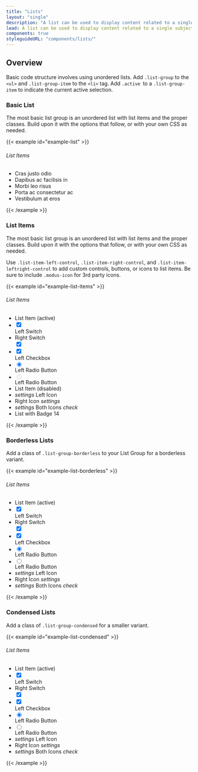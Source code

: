 ```yaml
---
title: "Lists"
layout: "single"
description: "A list can be used to display content related to a single subject."
lead: A list can be used to display content related to a single subject. The content can consist of multiple elements of varying type and size.
components: true
styleguideURL: "components/lists/"
---
```


## Overview

Basic code structure involves using unordered lists. Add `.list-group` to the `<ul>`
and `.list-group-item` to the `<li>` tag. Add `.active `to a `.list-group-item` to
indicate the current active selection.

### Basic List

The most basic list group is an unordered list with list items and the proper
classes. Build upon it with the options that follow, or with your own CSS as
needed.

{{< example id="example-list" >}}
<h6>List Items</h6>
<ul class="list-group">
  <li class="list-group-item">Cras justo odio</li>
  <li class="list-group-item">Dapibus ac facilisis in</li>
  <li class="list-group-item">Morbi leo risus</li>
  <li class="list-group-item">Porta ac consectetur ac</li>
  <li class="list-group-item">Vestibulum at eros</li>
</ul>
{{< /example >}}

### List Items

The most basic list group is an unordered list with list items and the proper
classes. Build upon it with the options that follow, or with your own CSS as
needed.

Use `.list-item-left-control`,
`.list-item-right-control`, and
`.list-item-leftright-control` to add custom controls, buttons, or
icons to list items. Be sure to include `.modus-icon` for 3rd party
icons.

{{< example id="example-list-items" >}}
<h6>List Items</h6>
<ul class="list-group">
  <li class="list-group-item active">List Item (active)</li>
  <li class="list-group-item list-item-left-control">
    <div class="custom-control custom-switch custom-control-inline">
      <input type="checkbox" checked="" class="custom-control-input" id="listSwitch1">
      <label class="custom-control-label" for="listSwitch1"></label>
    </div>
    <span>Left Switch</span>
  </li>
  <li class="list-group-item list-item-right-control">
    <span>Right Switch</span>
    <div class="custom-control custom-switch custom-control-inline">
      <input type="checkbox" checked="" class="custom-control-input" id="listSwitch2">
      <label class="custom-control-label" for="listSwitch2"></label>
    </div>
  </li>
  <li class="list-group-item list-item-left-control">
    <div class="custom-control custom-checkbox">
      <input type="checkbox" checked="" class="custom-control-input" id="customCheck-list" name="example1">
      <label class="custom-control-label" for="customCheck-list"></label>
    </div>
    <span>Left Checkbox</span>
  </li>
  <li class="list-group-item list-item-left-control">
    <div class="custom-control custom-radio">
      <input type="radio" checked="" class="custom-control-input" id="customRadio-list" name="example4" value="customEx">
      <label class="custom-control-label" for="customRadio-list"></label>
    </div>
    <span>Left Radio Button</span>
  </li>
  <li class="list-group-item list-item-left-control">
    <div class="custom-control custom-radio">
      <input type="radio" disabled="" class="custom-control-input disabled" id="customRadio-list2" name="example4" value="customEx">
      <label class="custom-control-label" for="customRadio-list2"></label>
    </div>
    <span>Left Radio Button</span>
  </li>
  <li class="list-group-item disabled">List Item (disabled)</li>
  <li class="list-group-item list-item-left-control">
    <i class="modus-icon material-icons">settings</i>
    <span>Left Icon</span>
  </li>
  <li class="list-group-item list-item-right-control">
    <span>Right Icon</span>
    <i class="modus-icon material-icons">settings</i>
  </li>
  <li class="list-group-item list-item-leftright-control">
    <i class="modus-icon material-icons">settings</i>
    <span>Both Icons</span>
    <i class="icon modus-icons">check</i>
  </li>
  <li class="list-group-item d-flex justify-content-between align-items-center">
    List with Badge
    <span class="badge badge-primary badge-pill">14</span>
  </li>
</ul>
{{< /example >}}

### Borderless Lists

Add a class of `.list-group-borderless` to your List Group for a
borderless variant.

{{< example id="example-list-borderless" >}}
<h6>List Items</h6>
<ul class="list-group list-group-borderless">
  <li class="list-group-item active">List Item (active)</li>
  <li class="list-group-item list-item-left-control">
    <div class="custom-control custom-switch custom-control-inline">
      <input type="checkbox" checked="" class="custom-control-input" id="listSwitch-borderless1">
      <label class="custom-control-label" for="listSwitch-borderless1"></label>
    </div>
    <span>Left Switch</span>
  </li>
  <li class="list-group-item list-item-right-control">
    <span>Right Switch</span>
    <div class="custom-control custom-switch custom-control-inline">
      <input type="checkbox" checked="" class="custom-control-input" id="listSwitch-borderless2">
      <label class="custom-control-label" for="listSwitch-borderless2"></label>
    </div>
  </li>
  <li class="list-group-item list-item-left-control">
    <div class="custom-control custom-checkbox">
      <input type="checkbox" checked="" class="custom-control-input" id="customCheck-borderless1" name="borderless1">
      <label class="custom-control-label" for="customCheck-borderless1"></label>
    </div>
    <span>Left Checkbox</span>
  </li>
  <li class="list-group-item list-item-left-control">
    <div class="custom-control custom-radio">
      <input type="radio" checked="" class="custom-control-input" id="customRadio-borderless1" name="borderless2" value="customEx">
      <label class="custom-control-label" for="customRadio-borderless1"></label>
    </div>
    <span>Left Radio Button</span>
  </li>
  <li class="list-group-item list-item-left-control">
    <div class="custom-control custom-radio">
      <input type="radio" class="custom-control-input" id="customRadio-borderless2" name="borderless2" value="customEx">
      <label class="custom-control-label" for="customRadio-borderless2"></label>
    </div>
    <span>Left Radio Button</span>
  </li>
  <li class="list-group-item list-item-left-control">
    <i class="modus-icon material-icons">settings</i>
    <span>Left Icon</span>
  </li>
  <li class="list-group-item list-item-right-control">
    <span>Right Icon</span>
    <i class="modus-icon material-icons">settings</i>
  </li>
  <li class="list-group-item list-item-leftright-control">
    <i class="modus-icon material-icons">settings</i>
    <span>Both Icons</span>
    <i class="icon modus-icons">check</i>
  </li>
</ul>
{{< /example >}}

### Condensed Lists

Add a class of `.list-group-condensed` for a smaller variant.

{{< example id="example-list-condensed" >}}
<h6>List Items</h6>
<ul class="list-group list-group-condensed">
  <li class="list-group-item active">List Item (active)</li>
  <li class="list-group-item list-item-left-control">
    <div class="custom-control custom-switch custom-control-inline">
      <input type="checkbox" checked="" class="custom-control-input" id="listSwitch-cond">
      <label class="custom-control-label" for="listSwitch-cond"></label>
    </div>
    <span>Left Switch</span>
  </li>
  <li class="list-group-item list-item-right-control">
    <span>Right Switch</span>
    <div class="custom-control custom-switch custom-control-inline">
      <input type="checkbox" checked="" class="custom-control-input" id="listSwitch-cond2">
      <label class="custom-control-label" for="listSwitch-cond2"></label>
    </div>
  </li>
  <li class="list-group-item list-item-left-control">
    <div class="custom-control custom-checkbox">
      <input type="checkbox" checked="" class="custom-control-input" id="customCheck-cond1" name="cond1">
      <label class="custom-control-label" for="customCheck-cond1"></label>
    </div>
    <span>Left Checkbox</span>
  </li>
  <li class="list-group-item list-item-left-control">
    <div class="custom-control custom-radio">
      <input type="radio" checked="" class="custom-control-input" id="customRadio-cond2" name="cond2" value="customEx">
      <label class="custom-control-label" for="customRadio-cond2"></label>
    </div>
    <span>Left Radio Button</span>
  </li>
  <li class="list-group-item list-item-left-control">
    <div class="custom-control custom-radio">
      <input type="radio" class="custom-control-input" id="customRadio-list5" name="cond2" value="customEx">
      <label class="custom-control-label" for="customRadio-list5"></label>
    </div>
    <span>Left Radio Button</span>
  </li>
  <li class="list-group-item list-item-left-control">
    <i class="modus-icon material-icons">settings</i>
    <span>Left Icon</span>
  </li>
  <li class="list-group-item list-item-right-control">
    <span>Right Icon</span>
    <i class="modus-icon material-icons">settings</i>
  </li>
  <li class="list-group-item list-item-leftright-control">
    <i class="modus-icon material-icons">settings</i>
    <span>Both Icons</span>
    <i class="icon modus-icons">check</i>
  </li>
</ul>
{{< /example >}}
